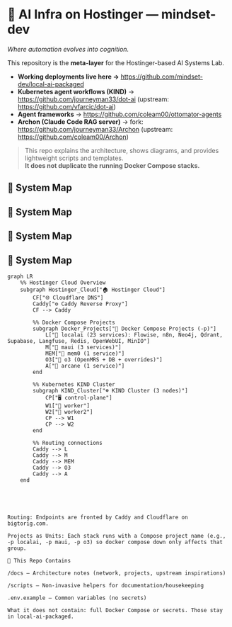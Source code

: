 # 🧠 AI Infra on Hostinger — mindset-dev
*Where automation evolves into cognition.*

This repository is the **meta-layer** for the Hostinger-based AI Systems Lab.

- **Working deployments live here →** https://github.com/mindset-dev/local-ai-packaged
- **Kubernetes agent workflows (KIND)** → https://github.com/journeyman33/dot-ai (upstream: https://github.com/vfarcic/dot-ai)
- **Agent frameworks** → https://github.com/coleam00/ottomator-agents
- **Archon (Claude Code RAG server)** → fork: https://github.com/journeyman33/Archon (upstream: https://github.com/coleam00/Archon)

> This repo explains the architecture, shows diagrams, and provides lightweight scripts and templates.  
> **It does not duplicate the running Docker Compose stacks.**

## 🧩 System Map
## 🧩 System Map

## 🧩 System Map

## 🧩 System Map

```mermaid
graph LR
    %% Hostinger Cloud Overview
    subgraph Hostinger_Cloud["🏠 Hostinger Cloud"]
        CF["🌐 Cloudflare DNS"]
        Caddy["⚙️ Caddy Reverse Proxy"]
        CF --> Caddy

        %% Docker Compose Projects
        subgraph Docker_Projects["🐳 Docker Compose Projects (-p)"]
            L["🧠 localai (23 services): Flowise, n8n, Neo4j, Qdrant, Supabase, Langfuse, Redis, OpenWebUI, MinIO"]
            M["🧩 maui (3 services)"]
            MEM["🧬 mem0 (1 service)"]
            O3["🏥 o3 (OpenMRS + DB + overrides)"]
            A["🔮 arcane (1 service)"]
        end

        %% Kubernetes KIND Cluster
        subgraph KIND_Cluster["☸️ KIND Cluster (3 nodes)"]
            CP["🖥️ control-plane"]
            W1["🧱 worker"]
            W2["🧱 worker2"]
            CP --> W1
            CP --> W2
        end

        %% Routing connections
        Caddy --> L
        Caddy --> M
        Caddy --> MEM
        Caddy --> O3
        Caddy --> A
    end





Routing: Endpoints are fronted by Caddy and Cloudflare on bigtorig.com.

Projects as Units: Each stack runs with a Compose project name (e.g., -p localai, -p maui, -p o3) so docker compose down only affects that group.

🧰 This Repo Contains

/docs — Architecture notes (network, projects, upstream inspirations)

/scripts — Non-invasive helpers for documentation/housekeeping

.env.example — Common variables (no secrets)

What it does not contain: full Docker Compose or secrets. Those stay in local-ai-packaged.

